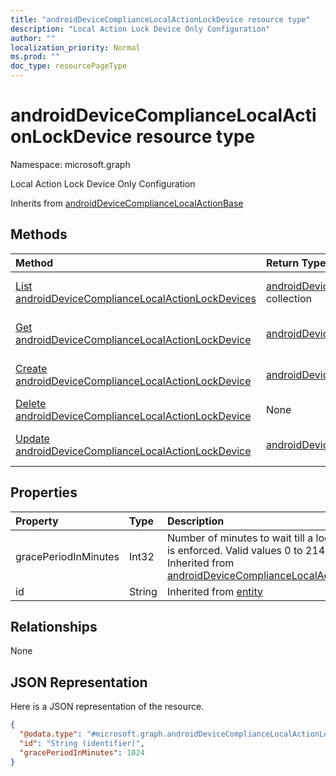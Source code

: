 ```yaml
---
title: "androidDeviceComplianceLocalActionLockDevice resource type"
description: "Local Action Lock Device Only Configuration"
author: ""
localization_priority: Normal
ms.prod: ""
doc_type: resourcePageType
---
```


# androidDeviceComplianceLocalActionLockDevice resource type


Namespace: microsoft.graph

Local Action Lock Device Only Configuration


Inherits from [androidDeviceComplianceLocalActionBase](../resources/androiddevicecompliancelocalactionbase.md)

## Methods
|Method|Return Type|Description|
|:---|:---|:---|
|[List androidDeviceComplianceLocalActionLockDevices](../api/androiddevicecompliancelocalactionlockdevice-list.md)|[androidDeviceComplianceLocalActionLockDevice](../resources/androiddevicecompliancelocalactionlockdevice.md) collection|List properties and relationships of the [androidDeviceComplianceLocalActionLockDevice](../resources/androiddevicecompliancelocalactionlockdevice.md) objects.|
|[Get androidDeviceComplianceLocalActionLockDevice](../api/androiddevicecompliancelocalactionlockdevice-get.md)|[androidDeviceComplianceLocalActionLockDevice](../resources/androiddevicecompliancelocalactionlockdevice.md)|Read properties and relationships of the [androidDeviceComplianceLocalActionLockDevice](../resources/androiddevicecompliancelocalactionlockdevice.md) object.|
|[Create androidDeviceComplianceLocalActionLockDevice](../api/androiddevicecompliancelocalactionlockdevice-create.md)|[androidDeviceComplianceLocalActionLockDevice](../resources/androiddevicecompliancelocalactionlockdevice.md)|Create a new [androidDeviceComplianceLocalActionLockDevice](../resources/androiddevicecompliancelocalactionlockdevice.md) object.|
|[Delete androidDeviceComplianceLocalActionLockDevice](../api/androiddevicecompliancelocalactionlockdevice-delete.md)|None|Deletes a [androidDeviceComplianceLocalActionLockDevice](../resources/androiddevicecompliancelocalactionlockdevice.md).|
|[Update androidDeviceComplianceLocalActionLockDevice](../api/androiddevicecompliancelocalactionlockdevice-update.md)|[androidDeviceComplianceLocalActionLockDevice](../resources/androiddevicecompliancelocalactionlockdevice.md)|Update the properties of a [androidDeviceComplianceLocalActionLockDevice](../resources/androiddevicecompliancelocalactionlockdevice.md) object.|

## Properties
|Property|Type|Description|
|:---|:---|:---|
|gracePeriodInMinutes|Int32|Number of minutes to wait till a local action is enforced. Valid values 0 to 2147483647 Inherited from [androidDeviceComplianceLocalActionBase](../resources/androiddevicecompliancelocalactionbase.md)|
|id|String| Inherited from [entity](../resources/entity.md)|

## Relationships
None

## JSON Representation
Here is a JSON representation of the resource.
<!-- {
  "blockType": "resource",
  "keyProperty": "id",
  "@odata.type": "microsoft.graph.androidDeviceComplianceLocalActionLockDevice",
  "baseType": "microsoft.graph.androidDeviceComplianceLocalActionBase",
  "openType": false
}
-->
``` json
{
  "@odata.type": "#microsoft.graph.androidDeviceComplianceLocalActionLockDevice",
  "id": "String (identifier)",
  "gracePeriodInMinutes": 1024
}
```

